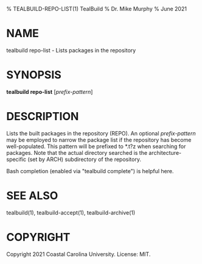 % TEALBUILD-REPO-LIST(1) TealBuild
% Dr. Mike Murphy
% June 2021


# NAME

tealbuild repo-list - Lists packages in the repository


# SYNOPSIS

**tealbuild repo-list** [*prefix-pattern*]


# DESCRIPTION

Lists the built packages in the repository (REPO). An optional
*prefix-pattern* may be employed to narrow the package list if the repository
has become well-populated. This pattern will be prefixed to \*.t?z when
searching for packages. Note that the actual directory searched is the
architecture-specific (set by ARCH) subdirectory of the repository.

Bash completion (enabled via "tealbuild complete") is helpful here.


# SEE ALSO

tealbuild(1), tealbuild-accept(1), tealbuild-archive(1)


# COPYRIGHT

Copyright 2021 Coastal Carolina University. License: MIT.
